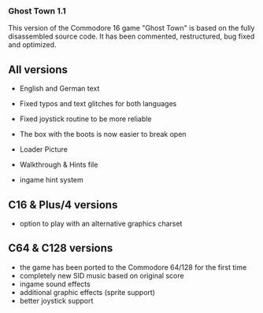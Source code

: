 
### Ghost Town 1.1

This version of the Commodore 16 game "Ghost Town" is based on the fully disassembled source code. It has been commented, restructured, bug fixed and optimized.

## All versions

* English and German text
* Fixed typos and text glitches for both languages
* Fixed joystick routine to be more reliable
* The box with the boots is now easier to break open

* Loader Picture
* Walkthrough & Hints file
* ingame hint system

## C16 & Plus/4 versions

* option to play with an alternative graphics charset

## C64 & C128 versions

* the game has been ported to the Commodore 64/128 for the first time
* completely new SID music based on original score
* ingame sound effects
* additional graphic effects (sprite support)
* better joystick support

